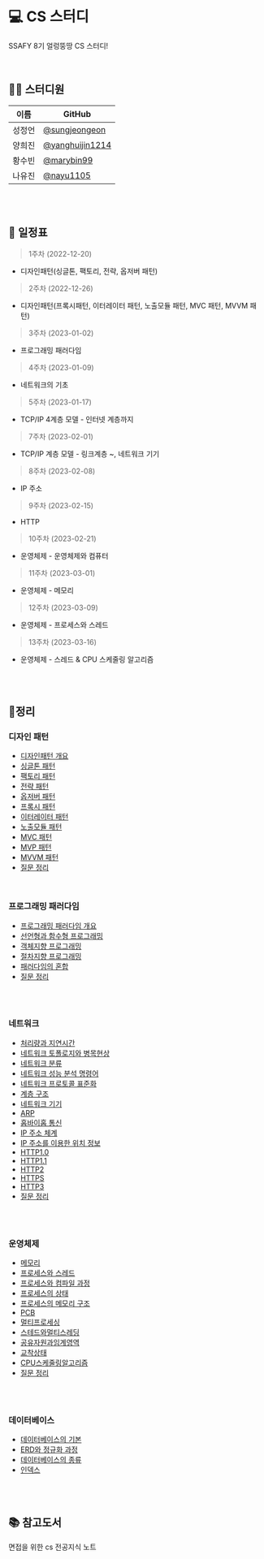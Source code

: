 # 💻 CS 스터디

SSAFY 8기 얼렁뚱땅 CS 스터디!

<br>

## 👩‍💻 스터디원

| 이름   | GitHub                                               |
| ------ | ---------------------------------------------------- |
| 성정언 | [@sungjeongeon](https://github.com/sungjeongeon)     |
| 양희진 | [@yanghuijin1214](https://github.com/yanghuijin1214) |
| 황수빈 | [@marybin99](https://github.com/marybin99)           |
| 나유진 | [@nayu1105](https://github.com/nayu1105)             |

<br>
<br>

## 📆 일정표

> 1주차 (2022-12-20)

- 디자인패턴(싱글톤, 팩토리, 전략, 옵저버 패턴)

> 2주차 (2022-12-26)

- 디자인패턴(프록시패턴, 이터레이터 패턴, 노출모듈 패턴, MVC 패턴, MVVM 패턴)

> 3주차 (2023-01-02)

- 프로그래밍 패러다임

> 4주차 (2023-01-09)

- 네트워크의 기초

> 5주차 (2023-01-17)

- TCP/IP 4계층 모델 - 인터넷 계층까지

> 7주차 (2023-02-01)

- TCP/IP 계층 모델 - 링크계층 ~, 네트워크 기기

> 8주차 (2023-02-08)

- IP 주소

> 9주차 (2023-02-15)

- HTTP

> 10주차 (2023-02-21)

- 운영체제 - 운영체제와 컴퓨터

> 11주차 (2023-03-01)

- 운영체제 - 메모리

> 12주차 (2023-03-09)

- 운영체제 - 프로세스와 스레드

> 13주차 (2023-03-16)

- 운영체제 - 스레드 & CPU 스케줄링 알고리즘

<br>
<br>

## 📒정리

### 디자인 패턴

- [디자인패턴 개요](./DesignPattern/디자인패턴%20개요.md)
- [싱글톤 패턴](./DesignPattern/싱글톤패턴.md)
- [팩토리 패턴](./DesignPattern/팩토리패턴.md)
- [전략 패턴](./DesignPattern/전략패턴.md)
- [옵저버 패턴](./DesignPattern/옵저버패턴.md)
- [프록시 패턴](./DesignPattern/프록시패턴.md)
- [이터레이터 패턴](./DesignPattern/이터레이터패턴.md)
- [노출모듈 패턴](./DesignPattern/노출모듈패턴.md)
- [MVC 패턴](./DesignPattern/MVC패턴.md)
- [MVP 패턴](./DesignPattern/MVP패턴.md)
- [MVVM 패턴](./DesignPattern/MVVM패턴.md)
- [질문 정리](./DesignPattern/면접질문리스트.md)

<br>

### 프로그래밍 패러다임

- [프로그래밍 패러다임 개요](./%ED%94%84%EB%A1%9C%EA%B7%B8%EB%9E%98%EB%B0%8D%20%ED%8C%A8%EB%9F%AC%EB%8B%A4%EC%9E%84/%ED%94%84%EB%A1%9C%EA%B7%B8%EB%9E%98%EB%B0%8D%20%ED%8C%A8%EB%9F%AC%EB%8B%A4%EC%9E%84%20%EA%B0%9C%EC%9A%94.md)
- [선언형과 함수형 프로그래밍](./%ED%94%84%EB%A1%9C%EA%B7%B8%EB%9E%98%EB%B0%8D%20%ED%8C%A8%EB%9F%AC%EB%8B%A4%EC%9E%84/%EC%84%A0%EC%96%B8%ED%98%95%EA%B3%BC%20%ED%95%A8%EC%88%98%ED%98%95%20%ED%94%84%EB%A1%9C%EA%B7%B8%EB%9E%98%EB%B0%8D.md)
- [객체지향 프로그래밍](./%ED%94%84%EB%A1%9C%EA%B7%B8%EB%9E%98%EB%B0%8D%20%ED%8C%A8%EB%9F%AC%EB%8B%A4%EC%9E%84/%EA%B0%9D%EC%B2%B4%EC%A7%80%ED%96%A5%20%ED%94%84%EB%A1%9C%EA%B7%B8%EB%9E%98%EB%B0%8D.md)
- [절차지향 프로그래밍](./%ED%94%84%EB%A1%9C%EA%B7%B8%EB%9E%98%EB%B0%8D%20%ED%8C%A8%EB%9F%AC%EB%8B%A4%EC%9E%84/%EC%A0%88%EC%B0%A8%EC%A7%80%ED%96%A5%20%ED%94%84%EB%A1%9C%EA%B7%B8%EB%9E%98%EB%B0%8D.md)
- [패러다임의 혼합](./%ED%94%84%EB%A1%9C%EA%B7%B8%EB%9E%98%EB%B0%8D%20%ED%8C%A8%EB%9F%AC%EB%8B%A4%EC%9E%84/%ED%8C%A8%EB%9F%AC%EB%8B%A4%EC%9E%84%EC%9D%98%20%ED%98%BC%ED%95%A9.md)
- [질문 정리](./%ED%94%84%EB%A1%9C%EA%B7%B8%EB%9E%98%EB%B0%8D%20%ED%8C%A8%EB%9F%AC%EB%8B%A4%EC%9E%84/%EB%A9%B4%EC%A0%91%EC%A7%88%EB%AC%B8%EB%A6%AC%EC%8A%A4%ED%8A%B8.md)

<br>
<br>

### 네트워크

- [처리량과 지연시간](./네트워크/%EC%B2%98%EB%A6%AC%EB%9F%89%EA%B3%BC%20%EC%A7%80%EC%97%B0%EC%8B%9C%EA%B0%84.md)
- [네트워크 토폴로지와 병목현상](./네트워크/%EB%84%A4%ED%8A%B8%EC%9B%8C%ED%81%AC%20%ED%86%A0%ED%8F%B4%EB%A1%9C%EC%A7%80%EC%99%80%20%EB%B3%91%EB%AA%A9%20%ED%98%84%EC%83%81.md)
- [네트워크 분류](./네트워크/%EB%84%A4%ED%8A%B8%EC%9B%8C%ED%81%AC%20%EB%B6%84%EB%A5%98.md)
- [네트워크 성능 분석 명령어](./네트워크/%EB%84%A4%ED%8A%B8%EC%9B%8C%ED%81%AC%20%EC%84%B1%EB%8A%A5%20%EB%B6%84%EC%84%9D%20%EB%AA%85%EB%A0%B9%EC%96%B4.md)
- [네트워크 프로토콜 표준화](./네트워크/%EB%84%A4%ED%8A%B8%EC%9B%8C%ED%81%AC%20%ED%94%84%EB%A1%9C%ED%86%A0%EC%BD%9C%20%ED%91%9C%EC%A4%80%ED%99%94.md)
- [계층 구조](./네트워크/%EA%B3%84%EC%B8%B5%20%EA%B5%AC%EC%A1%B0.md)
- [네트워크 기기](./네트워크/%EB%84%A4%ED%8A%B8%EC%9B%8C%ED%81%AC%20%EA%B8%B0%EA%B8%B0.md)
- [ARP](./네트워크/ARP.md)
- [홉바이홉 통신](./네트워크/%ED%99%89%EB%B0%94%EC%9D%B4%ED%99%89%20%ED%86%B5%EC%8B%A0.md)
- [IP 주소 체계](./네트워크/IP%20%EC%A3%BC%EC%86%8C%20%EC%B2%B4%EA%B3%84.md)
- [IP 주소를 이용한 위치 정보](./네트워크/IP%20%EC%A3%BC%EC%86%8C%EB%A5%BC%20%EC%9D%B4%EC%9A%A9%ED%95%9C%20%EC%9C%84%EC%B9%98%20%EC%A0%95%EB%B3%B4.md)
- [HTTP1.0](./%EB%84%A4%ED%8A%B8%EC%9B%8C%ED%81%AC/HTTP1.0.md)
- [HTTP1.1](./%EB%84%A4%ED%8A%B8%EC%9B%8C%ED%81%AC/HTTP1.1.md)
- [HTTP2](./%EB%84%A4%ED%8A%B8%EC%9B%8C%ED%81%AC/HTTP2.md)
- [HTTPS](./%EB%84%A4%ED%8A%B8%EC%9B%8C%ED%81%AC/HTTPS.md)
- [HTTP3](./%EB%84%A4%ED%8A%B8%EC%9B%8C%ED%81%AC/HTTP3.md)
- [질문 정리](./네트워크/%EB%A9%B4%EC%A0%91%EC%A7%88%EB%AC%B8%EB%A6%AC%EC%8A%A4%ED%8A%B8.md)

<br>
<br>

### 운영체제

- [메모리](./운영체제/메모리.md)
- [프로세스와 스레드](./운영체제/%ED%94%84%EB%A1%9C%EC%84%B8%EC%8A%A4%EC%99%80%20%EC%8A%A4%EB%A0%88%EB%93%9C.md)
- [프로세스와 컴파일 과정](./운영체제/%ED%94%84%EB%A1%9C%EC%84%B8%EC%8A%A4%EC%99%80%20%EC%BB%B4%ED%8C%8C%EC%9D%BC%20%EA%B3%BC%EC%A0%95.md)
- [프로세스의 상태](./운영체제/%ED%94%84%EB%A1%9C%EC%84%B8%EC%8A%A4%EC%9D%98%20%EC%83%81%ED%83%9C.md)
- [프로세스의 메모리 구조](./운영체제/%ED%94%84%EB%A1%9C%EC%84%B8%EC%8A%A4%EC%9D%98%20%EB%A9%94%EB%AA%A8%EB%A6%AC%20%EA%B5%AC%EC%A1%B0.md)
- [PCB](<./운영체제/PCB(Process%20Control%20Block).md>)
- [멀티프로세싱](./운영체제/%EB%A9%80%ED%8B%B0%ED%94%84%EB%A1%9C%EC%84%B8%EC%8B%B1.md)
- [스테드와멀티스레딩](./%EC%9A%B4%EC%98%81%EC%B2%B4%EC%A0%9C/%EC%8A%A4%EB%A0%88%EB%93%9C%EC%99%80%EB%A9%80%ED%8B%B0%EC%8A%A4%EB%A0%88%EB%94%A9.md)
- [공유자원과임계영역](./%EC%9A%B4%EC%98%81%EC%B2%B4%EC%A0%9C/%EA%B3%B5%EC%9C%A0%EC%9E%90%EC%9B%90%EA%B3%BC%EC%9E%84%EA%B3%84%EC%98%81%EC%97%AD.md)
- [교착상태](./%EC%9A%B4%EC%98%81%EC%B2%B4%EC%A0%9C/%EA%B5%90%EC%B0%A9%EC%83%81%ED%83%9C.md)
- [CPU스케줄링알고리즘](./%EC%9A%B4%EC%98%81%EC%B2%B4%EC%A0%9C/CPU%EC%8A%A4%EC%BC%80%EC%A4%84%EB%A7%81%EC%95%8C%EA%B3%A0%EB%A6%AC%EC%A6%98.md)
- [질문 정리](./운영체제/%EC%A7%88%EB%AC%B8%EB%A6%AC%EC%8A%A4%ED%8A%B8.md)

<br>
<br>

### 데이터베이스

- [데이터베이스의 기본](./%EB%8D%B0%EC%9D%B4%ED%84%B0%EB%B2%A0%EC%9D%B4%EC%8A%A4/%EB%8D%B0%EC%9D%B4%ED%84%B0%EB%B2%A0%EC%9D%B4%EC%8A%A4%EC%9D%98%20%EA%B8%B0%EB%B3%B8.md)
- [ERD와 정규화 과정](./%EB%8D%B0%EC%9D%B4%ED%84%B0%EB%B2%A0%EC%9D%B4%EC%8A%A4/ERD%EC%99%80%20%EC%A0%95%EA%B7%9C%ED%99%94%20%EA%B3%BC%EC%A0%95.md)
- [데이터베이스의 종류](./%EB%8D%B0%EC%9D%B4%ED%84%B0%EB%B2%A0%EC%9D%B4%EC%8A%A4/%EB%8D%B0%EC%9D%B4%ED%84%B0%EB%B2%A0%EC%9D%B4%EC%8A%A4%EC%9D%98%20%EC%A2%85%EB%A5%98.md)
- [인덱스](./%EB%8D%B0%EC%9D%B4%ED%84%B0%EB%B2%A0%EC%9D%B4%EC%8A%A4/%EC%9D%B8%EB%8D%B1%EC%8A%A4.md)

<br>
<br>

## 📚 참고도서

면접을 위한 cs 전공지식 노트
